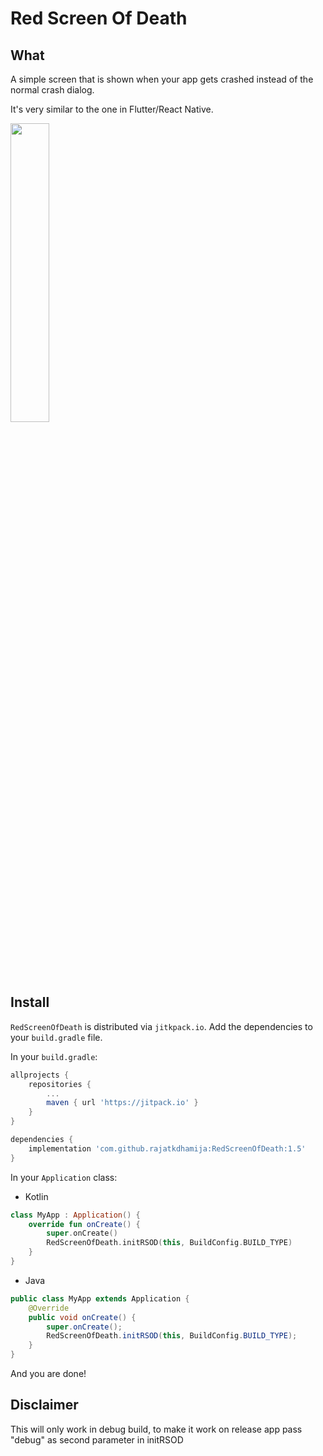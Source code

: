 # Red Screen Of Death

## What

A simple screen that is shown when your app gets crashed instead of the normal crash dialog.

It's very similar to the one in Flutter/React Native.



<img src="https://github.com/rajatkdhamija/RedScreenOfDeath/blob/main/error.gif" width="35%">


## Install

`RedScreenOfDeath` is distributed via `jitkpack.io`.
Add the dependencies to your `build.gradle` file.

In your  `build.gradle`:

```groovy
allprojects {
    repositories {
        ...
        maven { url 'https://jitpack.io' }
    }
}

dependencies {
    implementation 'com.github.rajatkdhamija:RedScreenOfDeath:1.5'
}
```

In your  `Application`  class:

- Kotlin
```kotlin
class MyApp : Application() {
    override fun onCreate() {
        super.onCreate()
        RedScreenOfDeath.initRSOD(this, BuildConfig.BUILD_TYPE)
    }
}
```

- Java
```java
public class MyApp extends Application {
    @Override
    public void onCreate() {
        super.onCreate();
        RedScreenOfDeath.initRSOD(this, BuildConfig.BUILD_TYPE);
    }
}
```

And you are done!

## Disclaimer
This will only work in debug build, to make it work on release app pass "debug" as second parameter in initRSOD
